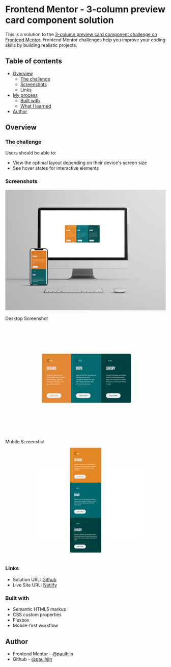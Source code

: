# Frontend Mentor - 3-column preview card component solution

This is a solution to the [3-column preview card component challenge on Frontend Mentor](https://www.frontendmentor.io/challenges/3column-preview-card-component-pH92eAR2-). Frontend Mentor challenges help you improve your coding skills by building realistic projects. 

## Table of contents

- [Overview](#overview)
  - [The challenge](#the-challenge)
  - [Screenshots](#screenshots)
  - [Links](#links)
- [My process](#my-process)
  - [Built with](#built-with)
  - [What I learned](#what-i-learned)
- [Author](#author)


## Overview

### The challenge

Users should be able to:

- View the optimal layout depending on their device's screen size
- See hover states for interactive elements

### Screenshots

![Desktop and mobile mockup](./screenshots/mockup.png)

Desktop Screenshot
![Desktop screenshot](./screenshots/desktop.png)

Mobile Screenshot
![Mobile screenshot](./screenshots/mobile.png)

### Links

- Solution URL: [Github](https://github.com/paulhjin/frontendmentor/tree/master/06-three-column-preview-card)
- Live Site URL: [Netlify](https://pjin-fem-three-column-preview-card.netlify.app)

### Built with

- Semantic HTML5 markup
- CSS custom properties
- Flexbox
- Mobile-first workflow

## Author
- Frontend Mentor - [@paulhjin](https://www.frontendmentor.io/profile/paulhjin)
- Github - [@paulhjin](https://github.com/paulhjin/)
